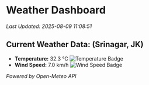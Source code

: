 
# Weather Dashboard

_Last Updated: 2025-08-09 11:08:51_

## Current Weather Data: (Srinagar, JK)
- **Temperature:** 32.3 °C ![Temperature Badge](https://img.shields.io/badge/Temperature-High%20Temp-orange)
- **Wind Speed:** 7.0 km/h ![Wind Speed Badge](https://img.shields.io/badge/Wind%20Speed-Light%20Wind-blue)

*Powered by Open-Meteo API*
